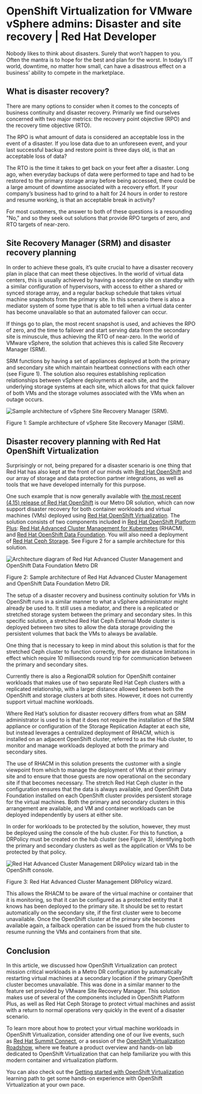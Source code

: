 # OpenShift Virtualization for VMware vSphere admins: Disaster and site recovery | Red Hat Developer
Nobody likes to think about disasters. Surely that won’t happen to you. Often the mantra is to hope for the best and plan for the worst. In today’s IT world, downtime, no matter how small, can have a disastrous effect on a business’ ability to compete in the marketplace. 

What is disaster recovery?
--------------------------

There are many options to consider when it comes to the concepts of business continuity and disaster recovery. Primarily we find ourselves concerned with two major metrics: the recovery point objective (RPO) and the recovery time objective (RTO). 

The RPO is what amount of data is considered an acceptable loss in the event of a disaster. If you lose data due to an unforeseen event, and your last successful backup and restore point is three days old, is that an acceptable loss of data? 

The RTO is the time it takes to get back on your feet after a disaster. Long ago, when everyday backups of data were performed to tape and had to be restored to the primary storage array before being accessed, there could be a large amount of downtime associated with a recovery effort. If your company’s business had to grind to a halt for 24 hours in order to restore and resume working, is that an acceptable break in activity? 

For most customers, the answer to both of these questions is a resounding "No," and so they seek out solutions that provide RPO targets of zero, and RTO targets of near-zero.

Site Recovery Manager (SRM) and disaster recovery planning
----------------------------------------------------------

In order to achieve these goals, it’s quite crucial to have a disaster recovery plan in place that can meet these objectives. In the world of virtual data centers, this is usually achieved by having a secondary site on standby with a similar configuration of hypervisors, with access to either a shared or synced storage array, and a regular backup schedule that takes virtual machine snapshots from the primary site. In this scenario there is also a mediator system of some type that is able to tell when a virtual data center has become unavailable so that an automated failover can occur. 

If things go to plan, the most recent snapshot is used, and achieves the RPO of zero, and the time to failover and start serving data from the secondary site is minuscule, thus achieving the RTO of near-zero. In the world of VMware vSphere, the solution that achieves this is called Site Recovery Manager (SRM). 

SRM functions by having a set of appliances deployed at both the primary and secondary site which maintain heartbeat connections with each other (see Figure 1). The solution also requires establishing replication relationships between vSphere deployments at each site, and the underlying storage systems at each site, which allows for that quick failover of both VMs and the storage volumes associated with the VMs when an outage occurs.

![Sample architecture of vSphere Site Recovery Manager (SRM).](https://developers.redhat.com/sites/default/files/image1_52.png)

Figure 1: Sample architecture of vSphere Site Recovery Manager (SRM).

Disaster recovery planning with Red Hat OpenShift Virtualization
----------------------------------------------------------------

Surprisingly or not, being prepared for a disaster scenario is one thing that Red Hat has also kept at the front of our minds with [Red Hat OpenShift](https://developers.redhat.com/products/openshift/overview) and our array of storage and data protection partner integrations, as well as tools that we have developed internally for this purpose. 

One such example that is now generally available with [the most recent (4.15) release of Red Hat OpenShift](https://developers.redhat.com/articles/2024/03/19/whats-new-developers-red-hat-openshift-415) is our Metro DR solution, which can now support disaster recovery for both container workloads and virtual machines (VMs) deployed using [Red Hat OpenShift Virtualization](https://www.redhat.com/en/technologies/cloud-computing/openshift/virtualization). The solution consists of two components included in [Red Hat OpenShift Platform Plus](https://www.redhat.com/en/technologies/cloud-computing/openshift/platform-plus): [Red Hat Advanced Cluster Management for Kubernetes](https://www.redhat.com/en/technologies/management/advanced-cluster-management) (RHACM), and [Red Hat OpenShift Data Foundation](https://www.redhat.com/en/technologies/cloud-computing/openshift-data-foundation). You will also need a deployment of [Red Hat Ceph Storage](https://www.redhat.com/en/technologies/storage/ceph). See Figure 2 for a sample architecture for this solution.

![Architecture diagram of Red Hat Advanced Cluster Management and OpenShift Data Foundation Metro DR](https://developers.redhat.com/sites/default/files/image3_31.png)

Figure 2: Sample architecture of Red Hat Advanced Cluster Management and OpenShift Data Foundation Metro DR.

The setup of a disaster recovery and business continuity solution for VMs in OpenShift runs in a similar manner to what a vSphere administrator might already be used to. It still uses a mediator, and there is a replicated or stretched storage system between the primary and secondary sites. In this specific solution, a stretched Red Hat Ceph External Mode cluster is deployed between two sites to allow the data storage providing the persistent volumes that back the VMs to always be available. 

One thing that is necessary to keep in mind about this solution is that for the stretched Ceph cluster to function correctly, there are distance limitations in effect which require 10 milliseconds round trip for communication between the primary and secondary sites. 

Currently there is also a RegionalDR solution for OpenShift container workloads that makes use of two separate Red Hat Ceph clusters with a replicated relationship, with a larger distance allowed between both the OpenShift and storage clusters at both sites. However, it does not currently support virtual machine workloads.

Where Red Hat’s solution for disaster recovery differs from what an SRM administrator is used to is that it does not require the installation of the SRM appliance or configuration of the Storage Replication Adapter at each site, but instead leverages a centralized deployment of RHACM, which is installed on an adjacent OpenShift cluster, referred to as the Hub cluster, to monitor and manage workloads deployed at both the primary and secondary sites. 

The use of RHACM in this solution presents the customer with a single viewpoint from which to manage the deployment of VMs at their primary site and to ensure that those guests are now operational on the secondary site if that becomes necessary. The stretch Red Hat Ceph cluster in the configuration ensures that the data is always available, and OpenShift Data Foundation installed on each OpenShift cluster provides persistent storage for the virtual machines. Both the primary and secondary clusters in this arrangement are available, and VM and container workloads can be deployed independently by users at either site. 

In order for workloads to be protected by the solution, however, they must be deployed using the console of the hub cluster. For this to function, a DRPolicy must be created on the hub cluster (see Figure 3), identifying both the primary and secondary clusters as well as the application or VMs to be protected by that policy.

![Red Hat Advanced Cluster Management DRPolicy wizard tab in the OpenShift console.](https://developers.redhat.com/sites/default/files/image2_28.png)

Figure 3: Red Hat Advanced Cluster Management DRPolicy wizard.

This allows the RHACM to be aware of the virtual machine or container that it is monitoring, so that it can be configured as a protected entity that it knows has been deployed to the primary site. It should be set to restart automatically on the secondary site, if the first cluster were to become unavailable. Once the OpenShift cluster at the primary site becomes available again, a failback operation can be issued from the hub cluster to resume running the VMs and containers from that site.

Conclusion
----------

In this article, we discussed how OpenShift Virtualization can protect mission critical workloads in a Metro DR configuration by automatically restarting virtual machines at a secondary location if the primary OpenShift cluster becomes unavailable. This was done in a similar manner to the feature set provided by VMware Site Recovery Manager. This solution makes use of several of the components included in OpenShift Platform Plus, as well as Red Hat Ceph Storage to protect virtual machines and assist with a return to normal operations very quickly in the event of a disaster scenario. 

To learn more about how to protect your virtual machine workloads in OpenShift Virtualization, consider attending one of our live events, such as [Red Hat Summit Connect](https://www.redhat.com/en/summit/connect), or a session of the [OpenShift Virtualization Roadshow](https://www.redhat.com/en/events/openshift-roadshows/virtualization), where we feature a product overview and hands-on lab dedicated to OpenShift Virtualization that can help familiarize you with this modern container and virtualization platform. 

You can also check out the [Getting started with OpenShift Virtualization](https://cloud.redhat.com/learn/getting-started-red-hat-openshift-virtualization) learning path to get some hands-on experience with OpenShift Virtualization at your own pace.
